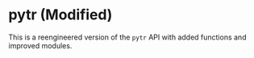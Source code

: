 # pytr (Modified)
This is a reengineered version of the `pytr` API with added functions and improved modules.
